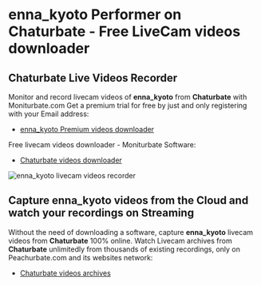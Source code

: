 # enna_kyoto Performer on Chaturbate - Free LiveCam videos downloader

## Chaturbate Live Videos Recorder

Monitor and record livecam videos of **enna_kyoto** from **Chaturbate** with Moniturbate.com
Get a premium trial for free by just and only registering with your Email address:
* [enna_kyoto Premium videos downloader](https://moniturbate.com/request-demo-licence-key.html)

Free livecam videos downloader - Moniturbate Software:
* [Chaturbate videos downloader](https://moniturbate.com/moniturbate-download-software.html)

![enna_kyoto livecam videos recorder](https://peachurnet.com/templates/moniturbate-software.png)


## Capture enna_kyoto videos from the Cloud and watch your recordings on Streaming

Without the need of downloading a software, capture **enna_kyoto** livecam videos from **Chaturbate** 100% online.
Watch Livecam archives from **Chaturbate** unlimitedly from thousands of existing recordings, only on Peachurbate.com and its websites network:
* [Chaturbate videos archives](https://peachurnet.com/)
